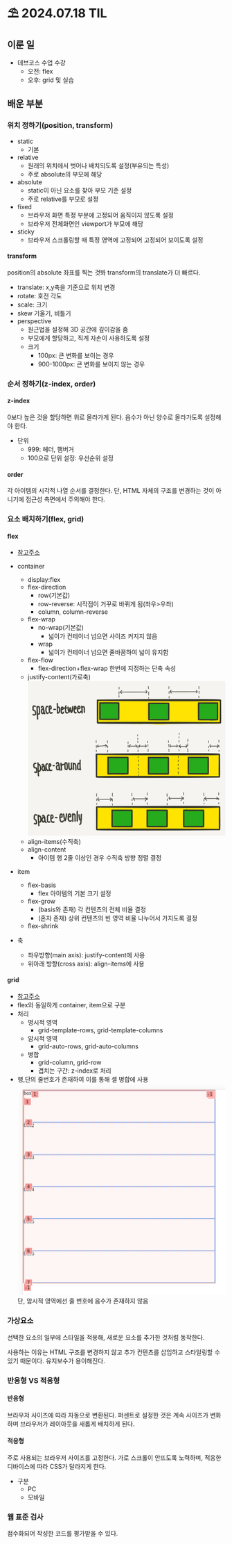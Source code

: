 # ⛱️ 2024.07.18 TIL

## 이룬 일

- 데브코스 수업 수강
  - 오전: flex
  - 오후: grid 및 실습

## 배운 부분

### 위치 정하기(position, transform)

- static
  - 기본
- relative
  - 원래의 위치에서 벗어나 배치되도록 설정(부유되는 특성)
  - 주로 absolute의 부모에 해당
- absolute
  - static이 아닌 요소를 찾아 부모 기준 설정
  - 주로 relative를 부모로 설정
- fixed
  - 브라우저 화면 특정 부분에 고정되어 움직이지 않도록 설정
  - 브라우저 전체화면인 viewport가 부모에 해당
- sticky
  - 브라우저 스크롤링할 때 특정 영역에 고정되어 고정되어 보이도록 설정

#### transform

position의 absolute 좌표를 찍는 것봐 transform의 translate가 더 빠르다.

- translate: x,y축을 기준으로 위치 변경
- rotate: 호전 각도
- scale: 크기
- skew 기울기, 비틀기
- perspective
  - 원근법을 설정해 3D 공간에 깊이감을 줌
  - 부모에게 할당하고, 직계 자손이 사용하도록 설정
  - 크기
    - 100px: 큰 변화를 보이는 경우
    - 900-1000px: 큰 변화를 보이지 않는 경우

### 순서 정하기(z-index, order)

#### z-index

0보다 높은 것을 할당하면 위로 올라가게 된다. 음수가 아닌 양수로 올라가도록 설정해야 한다.

- 단위
  - 999: 헤더, 햄버거
  - 100으로 단위 설정: 우선순위 설정

#### order

각 아이템의 시각적 나열 순서를 결정한다. 단, HTML 자체의 구조를 변경하는 것이 아니기에 접근성 측면에서 주의해야 한다.

### 요소 배치하기(flex, grid)

#### flex

- [참고주소](https://studiomeal.com/archives/197)
- container
  - display:flex
  - flex-direction
    - row(기본값)
    - row-reverse: 시작점이 거꾸로 바뀌게 됨(좌우>우좌)
    - column, column-reverse
  - flex-wrap
    - no-wrap(기본값)
      - 넓이가 컨테이너 넘으면 사이즈 커지지 않음
    - wrap
      - 넓이가 컨테이너 넘으면 줄바꿈하여 넓이 유지함
  - flex-flow
    - flex-direction+flex-wrap 한번에 지정하는 단축 속성
  - justify-content(가로축)
    ![justify-content](.\image\240718.png)
  - align-items(수직축)
  - align-content
    - 아이템 행 2줄 이상인 경우 수직축 방향 정렬 결정
- item

  - flex-basis
    - flex 아이템의 기본 크기 설정
  - flex-grow
    - (basis와 존재) 각 컨텐츠의 전체 비율 결정
    - (혼자 존재) 상위 컨텐츠의 빈 영역 비율 나누어서 가지도록 결정
  - flex-shrink

- 축
  - 좌우방향(main axis): justify-content에 사용
  - 위아래 방향(cross axis): align-items에 사용

#### grid

- [참고주소](https://studiomeal.com/archives/533)
- flex와 동일하게 container, item으로 구분
- 처리
  - 명시적 영역
    - grid-template-rows, grid-template-columns
  - 암시적 영역
    - grid-auto-rows, grid-auto-columns
  - 병합
    - grid-column, grid-row
    - 겹치는 구간: z-index로 처리
- 행,단의 줄번호가 존재하여 이를 통해 셀 병합에 사용
  ![grid](.\image\240718-grid.png)
  단, 암시적 영역에선 줄 번호에 음수가 존재하지 않음

### 가상요소

선택한 요소의 일부에 스타일을 적용해, 새로운 요소를 추가한 것처럼 동작한다.

사용하는 이유는 HTML 구조를 변경하지 않고 추가 컨텐츠를 삽입하고 스타일링할 수 있기 때문이다. 유지보수가 용이해진다.

### 반응형 VS 적응형

#### 반응형

브라우저 사이즈에 따라 자동으로 변환된다. 퍼센트로 설정한 것은 계속 사이즈가 변화하며 브라우저가 레이아웃을 새롭게 배치하게 된다.

#### 적응형

주로 사용되는 브라우저 사이즈를 고정한다. 가로 스크롤이 안뜨도록 노력하며, 적응한 디바이스에 따라 CSS가 달라지게 한다.

- 구분
  - PC
  - 모바일

### 웹 표준 검사

점수화되어 작성한 코드를 평가받을 수 있다.
